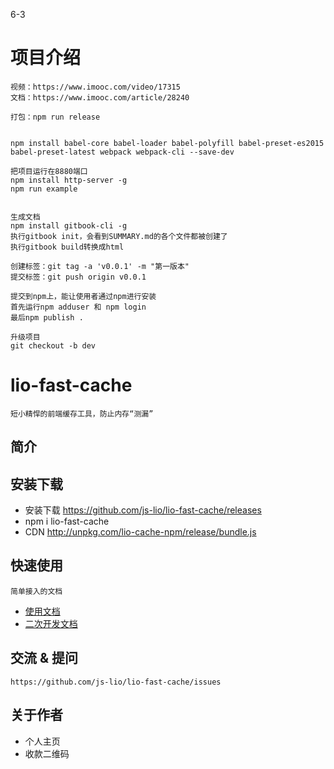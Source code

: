 6-3

# 项目介绍
    视频：https://www.imooc.com/video/17315
    文档：https://www.imooc.com/article/28240
    
    打包：npm run release
    
    
    npm install babel-core babel-loader babel-polyfill babel-preset-es2015 babel-preset-latest webpack webpack-cli --save-dev
    
    把项目运行在8880端口
    npm install http-server -g
    npm run example
    
    
    生成文档
    npm install gitbook-cli -g
    执行gitbook init，会看到SUMMARY.md的各个文件都被创建了
    执行gitbook build转换成html
    
    创建标签：git tag -a 'v0.0.1' -m "第一版本"
    提交标签：git push origin v0.0.1
    
    提交到npm上，能让使用者通过npm进行安装
    首先运行npm adduser 和 npm login
    最后npm publish .
    
    升级项目
    git checkout -b dev
    
    
# lio-fast-cache
    短小精悍的前端缓存工具，防止内存“测漏”
    
## 简介

## 安装下载

- 安装下载 https://github.com/js-lio/lio-fast-cache/releases
- npm i lio-fast-cache
- CDN http://unpkg.com/lio-cache-npm/release/bundle.js

## 快速使用
    简单接入的文档
    
- [使用文档](./doc/use/README.md)
- [二次开发文档](./doc/dev/README.md)

## 交流 & 提问
    https://github.com/js-lio/lio-fast-cache/issues

## 关于作者

- 个人主页
- 收款二维码






